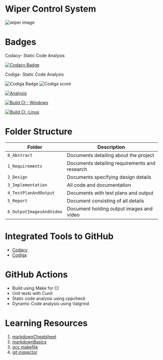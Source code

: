 # Wiper Control System
 
 ![wiper image](https://media.istockphoto.com/photos/rainy-mountain-road-picture-id521007958?k=20&m=521007958&s=612x612&w=0&h=0KOV6Y1OPS4_ywWHzSkcdcuYWZYz00OQiH5WMCBo13E=)
 
 # Badges
 Codacy- Static Code Analysis
 
[![Codacy Badge](https://app.codacy.com/project/badge/Grade/de510c2b70a64addb9d3ce098aac5b94)](https://www.codacy.com/gh/Soundarya30/M3_Wiper-Control-System/dashboard?utm_source=github.com&amp;utm_medium=referral&amp;utm_content=Soundarya30/M3_Wiper-Control-System&amp;utm_campaign=Badge_Grade)

Codiga- Static Code Analysis

![Codiga Badge](https://api.codiga.io/project/33526/status/svg) ![Codiga score](https://api.codiga.io/project/33526/score/svg)

[![Analysis](https://github.com/Soundarya30/M3_Wiper-Control-System/actions/workflows/Analysis.yml/badge.svg)](https://github.com/Soundarya30/M3_Wiper-Control-System/actions/workflows/Analysis.yml)

[![Build CI - Windows](https://github.com/Soundarya30/M3_Wiper-Control-System/actions/workflows/Build-Windows.yml/badge.svg)](https://github.com/Soundarya30/M3_Wiper-Control-System/actions/workflows/Build-Windows.yml)

[![Build CI -Linux](https://github.com/Soundarya30/M3_Wiper-Control-System/actions/workflows/Build_linux.yml/badge.svg)](https://github.com/Soundarya30/M3_Wiper-Control-System/actions/workflows/Build_linux.yml)

# Folder Structure
Folder             | Description
-------------------| -----------------------------------------
`0_Abstract`       | Documents detailing about the project
`1_Requirements`   | Documents detailing requirements and research
`2_Design`         | Documents specifying design details
`3_Implementation` | All code and documentation
`4_TestPlanAndOutput`      | Documents with test plans and output
`5_Report`  | Document consisting of all details
`6_OutputImagesAndVideo` | Document holding output images and video
# Integrated Tools to GitHub
* [Codacy](https://www.codacy.com/)
* [Codiga](https://www.codiga.io/)
# GitHub Actions
* Build using Make for CI
* Unit tests with Cunit
* Static code analysis using cppcheck
* Dynamic Code analysis using Valgrind
# Learning Resources
1. [markdownCheatsheet](https://github.com/adam-p/markdown-here/wiki/Markdown-Cheatsheet)
2. [markdownBasics](https://guides.github.com/features/mastering-markdown/)
3. [gcc makefile](https://www3.ntu.edu.sg/home/ehchua/programming/cpp/gcc_make.html#zz-2.1)
4. [git inspector](https://github.com/ejwa/gitinspector.git)
